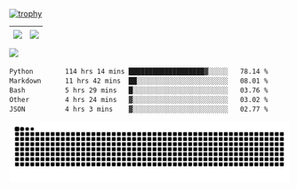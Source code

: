 [![trophy](https://github-profile-trophy.vercel.app/?username=ocss884&column=7)](https://github.com/ocss884)

| <img align="center" src="https://github-readme-stats.vercel.app/api?username=ocss884&show_icons=true&hide_border=true" /> | <img align="center" src="https://github-readme-streak-stats.herokuapp.com?user=ocss884&hide_border=true&date_format=M%20j%5B%2C%20Y%5D&ring=7EDDCF&fire=7EDDCF" /> |
| ------------------------------------------------------------ | ------------------------------------------------------------ |

![](https://komarev.com/ghpvc/?username=ocss884&color=brightgreen)

<!--START_SECTION:waka-->

```txt
Python        114 hrs 14 mins ███████████████████▓░░░░░   78.14 %
Markdown      11 hrs 42 mins  ██░░░░░░░░░░░░░░░░░░░░░░░   08.01 %
Bash          5 hrs 29 mins   █░░░░░░░░░░░░░░░░░░░░░░░░   03.76 %
Other         4 hrs 24 mins   ▓░░░░░░░░░░░░░░░░░░░░░░░░   03.02 %
JSON          4 hrs 3 mins    ▓░░░░░░░░░░░░░░░░░░░░░░░░   02.77 %
```

<!--END_SECTION:waka-->

<p align="center">
   <img src="https://github.com/ocss884/ocss884/blob/output/github-snake.svg" alt="snake">
</p>
